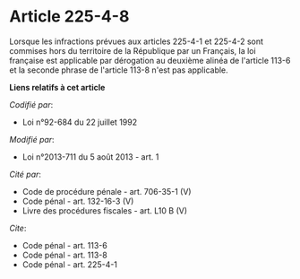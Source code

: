 # Article 225-4-8

Lorsque les infractions prévues aux articles 225-4-1 et 225-4-2 sont commises hors du territoire de la République par un
Français, la loi française est applicable par dérogation au deuxième alinéa de l'article 113-6 et la seconde phrase de
l'article 113-8 n'est pas applicable.

**Liens relatifs à cet article**

_Codifié par_:

  - Loi n°92-684 du 22 juillet 1992

_Modifié par_:

  - Loi n°2013-711 du 5 août 2013 - art. 1

_Cité par_:

  - Code de procédure pénale - art. 706-35-1 (V)
  - Code pénal - art. 132-16-3 (V)
  - Livre des procédures fiscales - art. L10 B (V)

_Cite_:

  - Code pénal - art. 113-6
  - Code pénal - art. 113-8
  - Code pénal - art. 225-4-1
